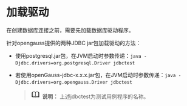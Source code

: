 # 加载驱动

在创建数据库连接之前，需要先加载数据库驱动程序。

针对opengauss提供的两种JDBC jar包加载驱动的方法：

- 使用postgresql.jar包，在JVM启动时参数传递：`java -Djdbc.drivers=org.postgresql.Driver jdbctest`
- 若使用openGauss-jdbc-x.x.x.jar包，在JVM启动时参数传递：`java -Djdbc.drivers=org.opengauss.Driver jdbctest`

    >![](public_sys-resources/icon-note.png) **说明：** 
    >上述jdbctest为测试用例程序的名称。


